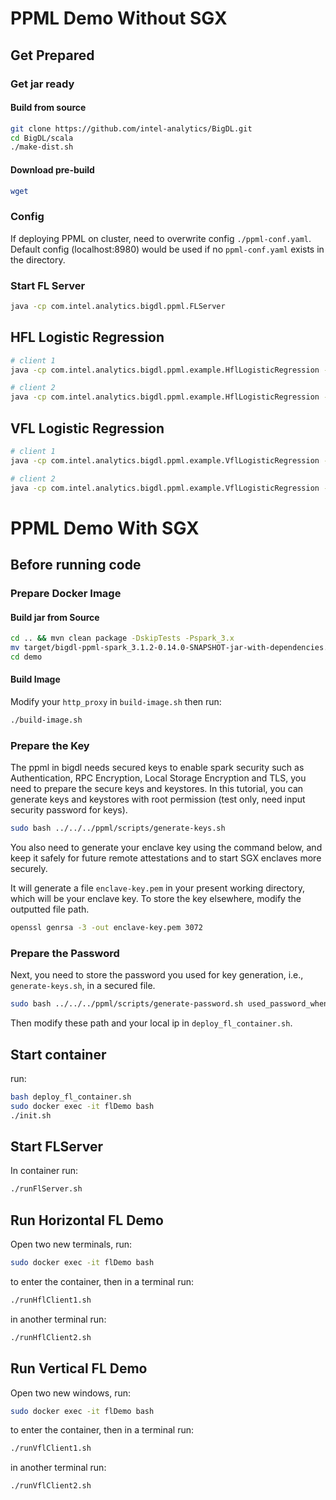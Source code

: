 # PPML Demo Without SGX

## Get Prepared
### Get jar ready
#### Build from source
```bash
git clone https://github.com/intel-analytics/BigDL.git
cd BigDL/scala
./make-dist.sh
```
#### Download pre-build
```bash
wget
```
### Config
If deploying PPML on cluster, need to overwrite config `./ppml-conf.yaml`. Default config (localhost:8980) would be used if no `ppml-conf.yaml` exists in the directory.
### Start FL Server
```bash
java -cp com.intel.analytics.bigdl.ppml.FLServer
```
## HFL Logistic Regression
```bash
# client 1
java -cp com.intel.analytics.bigdl.ppml.example.HflLogisticRegression -d data/diabetes-hfl-1.csv

# client 2
java -cp com.intel.analytics.bigdl.ppml.example.HflLogisticRegression -d data/diabetes-hfl-2.csv
```
## VFL Logistic Regression
```bash
# client 1
java -cp com.intel.analytics.bigdl.ppml.example.VflLogisticRegression -d data/diabetes-vfl-1.csv

# client 2
java -cp com.intel.analytics.bigdl.ppml.example.VflLogisticRegression -d data/diabetes-vfl-2.csv
```


# PPML Demo With SGX

## Before running code

### Prepare Docker Image
#### Build jar from Source

```bash
cd .. && mvn clean package -DskipTests -Pspark_3.x
mv target/bigdl-ppml-spark_3.1.2-0.14.0-SNAPSHOT-jar-with-dependencies.jar demo
cd demo
```

#### Build Image
Modify your `http_proxy` in `build-image.sh` then run:

```bash
./build-image.sh
```

### Prepare the Key

The ppml in bigdl needs secured keys to enable spark security such as Authentication, RPC Encryption, Local Storage Encryption and TLS, you need to prepare the secure keys and keystores. In this tutorial, you can generate keys and keystores with root permission (test only, need input security password for keys).

```bash
sudo bash ../../../ppml/scripts/generate-keys.sh
```

You also need to generate your enclave key using the command below, and keep it safely for future remote attestations and to start SGX enclaves more securely.

It will generate a file `enclave-key.pem` in your present working directory, which will be your enclave key. To store the key elsewhere, modify the outputted file path.

```bash
openssl genrsa -3 -out enclave-key.pem 3072
```

### Prepare the Password

Next, you need to store the password you used for key generation, i.e., `generate-keys.sh`, in a secured file.

```bash
sudo bash ../../../ppml/scripts/generate-password.sh used_password_when_generate_keys
```

Then modify these path and your local ip in `deploy_fl_container.sh`.

## Start container
run:

```bash
bash deploy_fl_container.sh
sudo docker exec -it flDemo bash
./init.sh
```

## Start FLServer
In container run:

```bash
./runFlServer.sh
```

## Run Horizontal FL Demo
Open two new terminals, run:

```bash
sudo docker exec -it flDemo bash
```

to enter the container, then in a terminal run:

```bash
./runHflClient1.sh
```

in another terminal run:

```bash
./runHflClient2.sh
```

## Run Vertical FL Demo
Open two new windows, run:

```bash
sudo docker exec -it flDemo bash
```

to enter the container, then in a terminal run:

```bash
./runVflClient1.sh
```

in another terminal run:

```bash
./runVflClient2.sh
```
